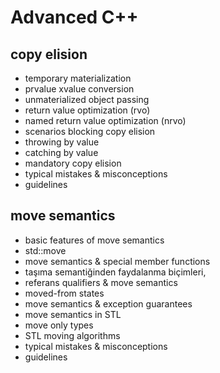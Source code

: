 # Advanced C++

## copy elision
+ temporary materialization
+ prvalue xvalue conversion
+ unmaterialized object passing
+ return value optimization (rvo)
+ named return value optimization (nrvo) 
+ scenarios blocking copy elision
+ throwing by value
+ catching by value
+ mandatory copy elision
+ typical mistakes & misconceptions
+ guidelines

## move semantics 
+ basic features of move semantics
+ std::move
+ move semantics & special member functions
+ taşıma semantiğinden faydalanma biçimleri, 
+ referans qualifiers & move semantics
+ moved-from states
+ move semantics & exception guarantees
+ move semantics in STL
+ move only types
+ STL moving algorithms
+ typical mistakes & misconceptions
+ guidelines
